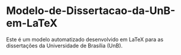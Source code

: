 # Modelo-de-Dissertacao-da-UnB-em-LaTeX
Este é um modelo automatizado desenvolvido em LaTeX para as dissertações da Universidade de Brasília (UnB).
